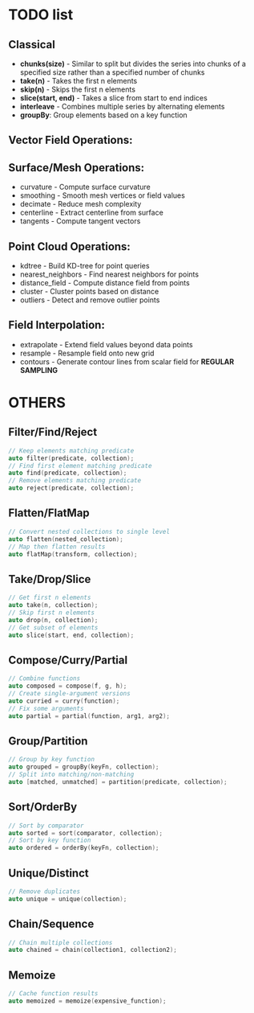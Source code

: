 # TODO list


## Classical

- **chunks(size)** - Similar to split but divides the series into chunks of a specified size rather than a specified number of chunks
- **take(n)** - Takes the first n elements
- **skip(n)** - Skips the first n elements
- **slice(start, end)** - Takes a slice from start to end indices
- **interleave** - Combines multiple series by alternating elements
- **groupBy**: Group elements based on a key function


## Vector Field Operations:


## Surface/Mesh Operations:

- curvature - Compute surface curvature
- smoothing - Smooth mesh vertices or field values
- decimate - Reduce mesh complexity
- centerline - Extract centerline from surface
- tangents - Compute tangent vectors


## Point Cloud Operations:

- kdtree - Build KD-tree for point queries
- nearest_neighbors - Find nearest neighbors for points
- distance_field - Compute distance field from points
- cluster - Cluster points based on distance
- outliers - Detect and remove outlier points


## Field Interpolation:

- extrapolate - Extend field values beyond data points
- resample - Resample field onto new grid
- contours - Generate contour lines from scalar field for **REGULAR SAMPLING**


# OTHERS

## Filter/Find/Reject
```cpp
// Keep elements matching predicate
auto filter(predicate, collection);
// Find first element matching predicate
auto find(predicate, collection); 
// Remove elements matching predicate
auto reject(predicate, collection);
```

## Flatten/FlatMap
```cpp
// Convert nested collections to single level
auto flatten(nested_collection);
// Map then flatten results
auto flatMap(transform, collection);
```

## Take/Drop/Slice
```cpp
// Get first n elements
auto take(n, collection);
// Skip first n elements 
auto drop(n, collection);
// Get subset of elements
auto slice(start, end, collection);
```

## Compose/Curry/Partial
```cpp
// Combine functions
auto composed = compose(f, g, h);
// Create single-argument versions
auto curried = curry(function);
// Fix some arguments
auto partial = partial(function, arg1, arg2);
```

## Group/Partition
```cpp
// Group by key function
auto grouped = groupBy(keyFn, collection);
// Split into matching/non-matching
auto [matched, unmatched] = partition(predicate, collection);
```

## Sort/OrderBy
```cpp
// Sort by comparator
auto sorted = sort(comparator, collection);
// Sort by key function
auto ordered = orderBy(keyFn, collection);
```

## Unique/Distinct
```cpp
// Remove duplicates
auto unique = unique(collection);
```

## Chain/Sequence
```cpp
// Chain multiple collections
auto chained = chain(collection1, collection2);
```

## Memoize
```cpp
// Cache function results
auto memoized = memoize(expensive_function);
```
